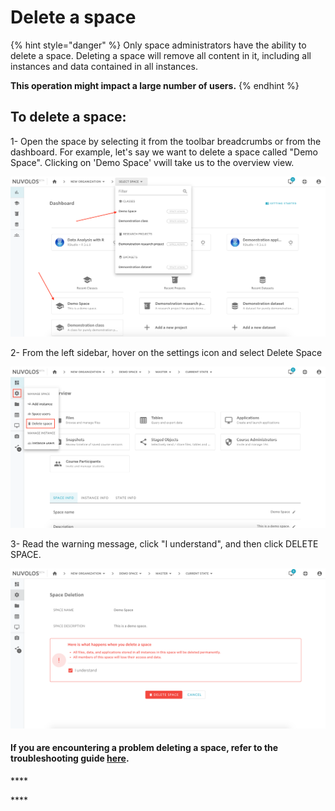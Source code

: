 # Delete a space

{% hint style="danger" %}
Only space administrators have the ability to delete a space. Deleting a space will remove all content in it, including all instances and data contained in all instances.   
  
**This operation might impact a large number of users.**
{% endhint %}

## **To delete a space:**

1- Open the space by selecting it from the toolbar breadcrumbs or from the dashboard. For example, let's say we want to delete a space called "Demo Space". Clicking on 'Demo Space' vwill take us to the overview view.

![](../../.gitbook/assets/screen-shot-2020-03-19-at-1.02.10-pm%20%281%29.png)

  
2- From the left sidebar, hover on the settings icon and select Delete Space

![](../../.gitbook/assets/screen-shot-2020-03-19-at-1.04.34-pm.png)

3- Read the warning message, click "I understand", and then click DELETE SPACE.

![](../../.gitbook/assets/screen-shot-2020-03-19-at-1.06.40-pm.png)

#### If you are encountering a problem deleting a space, refer to the troubleshooting guide [here](../../troubleshooting/authorization-issues/cannot-delete-a-space-1.md). 

\*\*\*\*

\*\*\*\*

